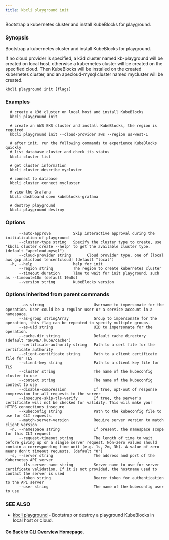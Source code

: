 ```yaml
---
title: kbcli playground init
---
```


Bootstrap a kubernetes cluster and install KubeBlocks for playground.

### Synopsis

Bootstrap a kubernetes cluster and install KubeBlocks for playground.

 If no cloud provider is specified, a k3d cluster named kb-playground will be created on local host, otherwise a kubernetes cluster will be created on the specified cloud. Then KubeBlocks will be installed on the created kubernetes cluster, and an apecloud-mysql cluster named mycluster will be created.

```
kbcli playground init [flags]
```

### Examples

```
  # create a k3d cluster on local host and install KubeBlocks
  kbcli playground init
  
  # create an AWS EKS cluster and install KubeBlocks, the region is required
  kbcli playground init --cloud-provider aws --region us-west-1
  
  # after init, run the following commands to experience KubeBlocks quickly
  # list database cluster and check its status
  kbcli cluster list
  
  # get cluster information
  kbcli cluster describe mycluster
  
  # connect to database
  kbcli cluster connect mycluster
  
  # view the Grafana
  kbcli dashboard open kubeblocks-grafana
  
  # destroy playground
  kbcli playground destroy
```

### Options

```
      --auto-approve          Skip interactive approval during the initialization of playground
      --cluster-type string   Specify the cluster type to create, use 'kbcli cluster create --help' to get the available cluster type. (default "apecloud-mysql")
      --cloud-provider string       Cloud provider type, one of [local aws gcp alicloud tencentcloud] (default "local")
  -h, --help                  help for init
      --region string         The region to create kubernetes cluster
      --timeout duration      Time to wait for init playground, such as --timeout=10m (default 10m0s)
      --version string        KubeBlocks version
```

### Options inherited from parent commands

```
      --as string                      Username to impersonate for the operation. User could be a regular user or a service account in a namespace.
      --as-group stringArray           Group to impersonate for the operation, this flag can be repeated to specify multiple groups.
      --as-uid string                  UID to impersonate for the operation.
      --cache-dir string               Default cache directory (default "$HOME/.kube/cache")
      --certificate-authority string   Path to a cert file for the certificate authority
      --client-certificate string      Path to a client certificate file for TLS
      --client-key string              Path to a client key file for TLS
      --cluster string                 The name of the kubeconfig cluster to use
      --context string                 The name of the kubeconfig context to use
      --disable-compression            If true, opt-out of response compression for all requests to the server
      --insecure-skip-tls-verify       If true, the server's certificate will not be checked for validity. This will make your HTTPS connections insecure
      --kubeconfig string              Path to the kubeconfig file to use for CLI requests.
      --match-server-version           Require server version to match client version
  -n, --namespace string               If present, the namespace scope for this CLI request
      --request-timeout string         The length of time to wait before giving up on a single server request. Non-zero values should contain a corresponding time unit (e.g. 1s, 2m, 3h). A value of zero means don't timeout requests. (default "0")
  -s, --server string                  The address and port of the Kubernetes API server
      --tls-server-name string         Server name to use for server certificate validation. If it is not provided, the hostname used to contact the server is used
      --token string                   Bearer token for authentication to the API server
      --user string                    The name of the kubeconfig user to use
```

### SEE ALSO

* [kbcli playground](kbcli_playground.md)	 - Bootstrap or destroy a playground KubeBlocks in local host or cloud.

#### Go Back to [CLI Overview](cli.md) Homepage.

